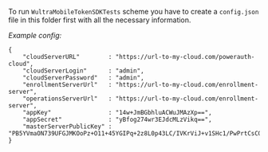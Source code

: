 To run `WultraMobileTokenSDKTests` scheme you have to create a `config.json` file in this folder first with all the necessary information.

_Example config:_

```
{
    "cloudServerURL"        : "https://url-to-my-cloud.com/powerauth-cloud",
    "cloudServerLogin"      : "admin",
    "cloudServerPassword"   : "admin",
    "enrollmentServerUrl"   : "https://url-to-my-cloud.com/enrollment-server",
    "operationsServerUrl"   : "https://url-to-my-cloud.com/enrollment-server",
    "appKey"                : "14w+JmBGbhluACWuJMAzXp==",
    "appSecret"             : "yBfog274wr3EJdcMLzVikq==",
    "masterServerPublicKey" : "PB5YVmaON739UFGJMKOoPz+O11+45YGIPq+2z8L0p43LC/IVKrViJ+v1SHc1/PwPrtCsCQ5FX4fOFOJEFZZPLFs=",
}
```
